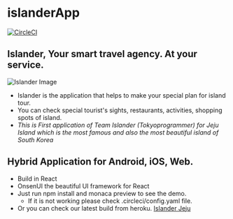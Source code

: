 # islanderApp
[![CircleCI](https://circleci.com/gh/tokyoprogrammer/islanderApp.svg?style=svg)](https://circleci.com/gh/tokyoprogrammer/islanderApp)
## Islander, Your smart travel agency. At your service.
![Islander Image](https://islander-jeju-app.herokuapp.com/mainimage.png)
* Islander is the application that helps to make your special plan for island tour.
* You can check special tourist's sights, restaurants, activities, shopping spots of island.
* *This is First application of Team Islander (Tokyoprogrammer) for Jeju Island which is the most famous and also the most beautiful island of South Korea*

## Hybrid Application for Android, iOS, Web.
* Build in React
* OnsenUI the beautiful UI framework for React
* Just run npm install and monaca preview to see the demo.
  * If it is not working please check .circleci/config.yaml file.
* Or you can check our latest build from heroku. [Islander Jeju](https://islander-jeju-app.herokuapp.com)
